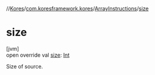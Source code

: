 //[Kores](../../../index.md)/[com.koresframework.kores](../index.md)/[ArrayInstructions](index.md)/[size](size.md)

# size

[jvm]\
open override val [size](size.md): [Int](https://kotlinlang.org/api/latest/jvm/stdlib/kotlin/-int/index.html)

Size of source.
